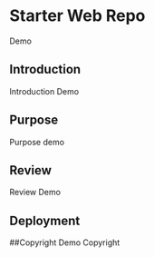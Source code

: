 # Starter Web Repo
Demo
## Introduction
Introduction Demo
## Purpose
Purpose demo
## Review
Review Demo
## Deployment

##Copyright
Demo Copyright